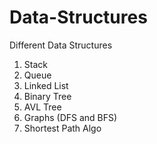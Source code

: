 # Data-Structures
Different Data Structures
1. Stack
2. Queue
3. Linked List
4. Binary Tree
5. AVL Tree
6. Graphs (DFS and BFS)
7. Shortest Path Algo
